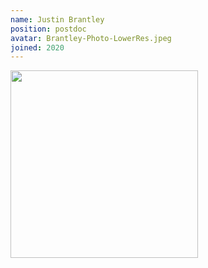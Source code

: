 ```yaml
---
name: Justin Brantley
position: postdoc
avatar: Brantley-Photo-LowerRes.jpeg
joined: 2020
---
```

 
 <img width="300" src="{{site.baseurl}}/images/people/{{page.avatar}}" data-action="zoom">
 
